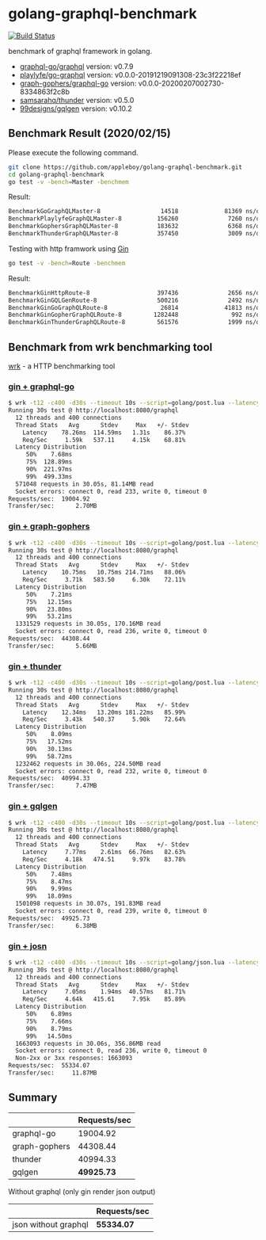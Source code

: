 # golang-graphql-benchmark

[![Build Status](https://cloud.drone.io/api/badges/appleboy/golang-graphql-benchmark/status.svg)](https://cloud.drone.io/appleboy/golang-graphql-benchmark)

benchmark of graphql framework in golang.

* [graphql-go/graphql](https://github.com/graphql-go/graphql) version: v0.7.9
* [playlyfe/go-graphql](https://github.com/playlyfe/go-graphql) version: v0.0.0-20191219091308-23c3f22218ef
* [graph-gophers/graphql-go](https://github.com/graph-gophers/graphql-go) version: v0.0.0-20200207002730-8334863f2c8b
* [samsarahq/thunder](https://github.com/samsarahq/thunder) version: v0.5.0
* [99designs/gqlgen](https://github.com/99designs/gqlgen) version: v0.10.2

## Benchmark Result (2020/02/15)

Please execute the following command.

```sh
git clone https://github.com/appleboy/golang-graphql-benchmark.git
cd golang-graphql-benchmark
go test -v -bench=Master -benchmem
```

Result:

```sh
BenchmarkGoGraphQLMaster-8                 14518             81369 ns/op           27489 B/op        458 allocs/op
BenchmarkPlaylyfeGraphQLMaster-8          156260              7260 ns/op            2853 B/op         56 allocs/op
BenchmarkGophersGraphQLMaster-8           183632              6368 ns/op            3761 B/op         40 allocs/op
BenchmarkThunderGraphQLMaster-8           357450              3009 ns/op            1336 B/op         30 allocs/op
```

Testing with http framwork using [Gin](https://github.com/gin-gonic/gin)

```sh
go test -v -bench=Route -benchmem
```

Result:

```sh
BenchmarkGinHttpRoute-8                   397436              2656 ns/op            1259 B/op         18 allocs/op
BenchmarkGinGQLGenRoute-8                 500216              2492 ns/op             629 B/op         11 allocs/op
BenchmarkGinGoGraphQLRoute-8               26814             41813 ns/op           17270 B/op        226 allocs/op
BenchmarkGinGopherGraphQLRoute-8         1282448               992 ns/op             974 B/op          6 allocs/op
BenchmarkGinThunderGraphQLRoute-8         561576              1999 ns/op            1193 B/op         11 allocs/op
```

## Benchmark from wrk benchmarking tool

[wrk](https://github.com/wg/wrk) - a HTTP benchmarking tool

### [gin + graphql-go](golang/graphql-go)

```sh
$ wrk -t12 -c400 -d30s --timeout 10s --script=golang/post.lua --latency http://localhost:8080/graphql
Running 30s test @ http://localhost:8080/graphql
  12 threads and 400 connections
  Thread Stats   Avg      Stdev     Max   +/- Stdev
    Latency    78.26ms  114.59ms   1.31s    86.37%
    Req/Sec     1.59k   537.11     4.15k    68.81%
  Latency Distribution
     50%    7.68ms
     75%  128.89ms
     90%  221.97ms
     99%  499.33ms
  571048 requests in 30.05s, 81.14MB read
  Socket errors: connect 0, read 233, write 0, timeout 0
Requests/sec:  19004.92
Transfer/sec:      2.70MB
```

### [gin + graph-gophers](golang/graph-gophers)

```sh
$ wrk -t12 -c400 -d30s --timeout 10s --script=golang/post.lua --latency http://localhost:8080/graphql
Running 30s test @ http://localhost:8080/graphql
  12 threads and 400 connections
  Thread Stats   Avg      Stdev     Max   +/- Stdev
    Latency    10.75ms   10.75ms 214.71ms   88.06%
    Req/Sec     3.71k   583.50     6.30k    72.11%
  Latency Distribution
     50%    7.21ms
     75%   12.15ms
     90%   23.80ms
     99%   53.21ms
  1331529 requests in 30.05s, 170.16MB read
  Socket errors: connect 0, read 236, write 0, timeout 0
Requests/sec:  44308.44
Transfer/sec:      5.66MB
```

### [gin + thunder](golang/thunder)

```sh
$ wrk -t12 -c400 -d30s --timeout 10s --script=golang/post.lua --latency http://localhost:8080/graphql
Running 30s test @ http://localhost:8080/graphql
  12 threads and 400 connections
  Thread Stats   Avg      Stdev     Max   +/- Stdev
    Latency    12.34ms   13.20ms 181.22ms   85.99%
    Req/Sec     3.43k   540.37     5.90k    72.64%
  Latency Distribution
     50%    8.09ms
     75%   17.52ms
     90%   30.13ms
     99%   58.72ms
  1232462 requests in 30.06s, 224.50MB read
  Socket errors: connect 0, read 232, write 0, timeout 0
Requests/sec:  40994.33
Transfer/sec:      7.47MB
```

### [gin + gqlgen](golang/gqlgen)

```sh
$ wrk -t12 -c400 -d30s --timeout 10s --script=golang/post.lua --latency http://localhost:8080/graphql
Running 30s test @ http://localhost:8080/graphql
  12 threads and 400 connections
  Thread Stats   Avg      Stdev     Max   +/- Stdev
    Latency     7.77ms    2.61ms  66.76ms   82.63%
    Req/Sec     4.18k   474.51     9.97k    83.78%
  Latency Distribution
     50%    7.48ms
     75%    8.47ms
     90%    9.99ms
     99%   18.09ms
  1501098 requests in 30.07s, 191.83MB read
  Socket errors: connect 0, read 239, write 0, timeout 0
Requests/sec:  49925.73
Transfer/sec:      6.38MB
```

### [gin + josn](golang/gin-json)

```sh
$ wrk -t12 -c400 -d30s --timeout 10s --script=golang/json.lua --latency http://localhost:8080/graphql
Running 30s test @ http://localhost:8080/graphql
  12 threads and 400 connections
  Thread Stats   Avg      Stdev     Max   +/- Stdev
    Latency     7.05ms    1.94ms  40.57ms   81.71%
    Req/Sec     4.64k   415.61     7.95k    85.89%
  Latency Distribution
     50%    6.89ms
     75%    7.66ms
     90%    8.79ms
     99%   14.50ms
  1663093 requests in 30.06s, 356.86MB read
  Socket errors: connect 0, read 236, write 0, timeout 0
  Non-2xx or 3xx responses: 1663093
Requests/sec:  55334.07
Transfer/sec:     11.87MB
```

## Summary

|                   | Requests/sec |
| ----------------- | ------------ |
| graphql-go        | 19004.92     |
| graph-gophers     | 44308.44     |
| thunder           | 40994.33     |
| gqlgen            | **49925.73** |

Without graphql (only gin render json output)

|                      | Requests/sec  |
| -------------------- | ------------- |
| json without graphql | **55334.07** |

